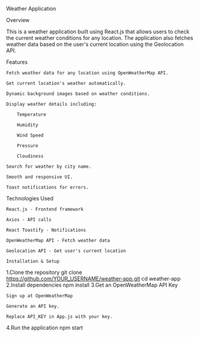 Weather Application

Overview

This is a weather application built using React.js that allows users to check the current weather conditions for any location. The application also fetches weather data based on the user's current location using the Geolocation API.

Features

    Fetch weather data for any location using OpenWeatherMap API.

    Get current location's weather automatically.

    Dynamic background images based on weather conditions.

    Display weather details including:

        Temperature

        Humidity

        Wind Speed

        Pressure

        Cloudiness

    Search for weather by city name.

    Smooth and responsive UI.

    Toast notifications for errors.

Technologies Used

    React.js - Frontend framework

    Axios - API calls

    React Toastify - Notifications

    OpenWeatherMap API - Fetch weather data

    Geolocation API - Get user's current location

    Installation & Setup

1.Clone the repository
    git clone https://github.com/YOUR_USERNAME/weather-app.git
    cd weather-app
2.Install dependencies
    npm install
3.Get an OpenWeatherMap API Key

    Sign up at OpenWeatherMap

    Generate an API key.

    Replace API_KEY in App.js with your key.
4.Run the application
    npm start
